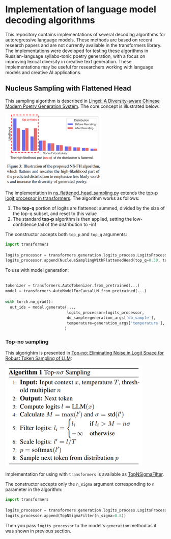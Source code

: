# Implementation of language model decoding algorithms

This repository contains implementations of several decoding algorithms for autoregressive language models. These methods are based on recent research papers and are not currently available in the transformers library. The implementations were developed for testing these algorithms in Russian-language syllabo-tonic poetry generation, with a focus on improving lexical diversity in creative text generation. These implementations may be useful for researchers working with language models and creative AI applications.

## Nucleus Sampling with Flattened Head

This sampling algorithm is described in [Lingxi: A Diversity-aware Chinese Modern Poetry Generation System](https://aclanthology.org/2023.acl-demo.6.pdf). The core concept is illustrated below:

![Figure 3](ns_fh_figure3.png)

The implementation in [ns_flattened_head_sampling.py](ns_flattened_head_sampling.py) extends the [top-p logit processor in transformers](https://huggingface.co/docs/transformers.js/en/api/generation/logits_process#new-topplogitswarpertopp-options). The algorithm works as follows:

1. The **top-q** portion of logits are flattened: summed, divided by the size of the top-q subset, and reset to this value
2. The standard **top-p** algorithm is then applied, setting the low-confidence tail of the distribution to -inf

The constructor accepts both `top_p` and `top_q` arguments:

```python
import transformers

logits_processor = transformers.generation.logits_process.LogitsProcessorList()
logits_processor.append(NucleusSamplingWithFlattenedHead(top_q=0.30, top_p=0.50))
```

To use with model generation:

```python

tokenizer = transformers.AutoTokenizer.from_pretrained(...)
model = transformers.AutoModelForCausalLM.from_pretrained(...)

with torch.no_grad():
  out_ids = model.generate(...,
                           logits_processor=logits_processor,
                           do_sample=generation_args['do_sample'],
                           temperature=generation_args['temperature'],
                          )
```

### Top-nσ sampling

This algorightm is presented in [Top-nσ: Eliminating Noise in Logit Space for Robust Token Sampling of LLM](https://aclanthology.org/2025.acl-long.528.pdf):

![Algorithm 1](top_nsigma_sampling.png)

Implementation for using with `transformers` is available as [TopNSigmaFilter](top_nsigma_filter.py).

The constructor accepts only the `n_sigma` argument corresponding to `n` parameter in the algorithm:

```python
import transformers

logits_processor = transformers.generation.logits_process.LogitsProcessorList()
logits_processor.append(TopNSigmaFilter(n_sigma=0.8))
```

Then you pass `logits_processor` to the model's `generation` method as it was shown in previous section.




